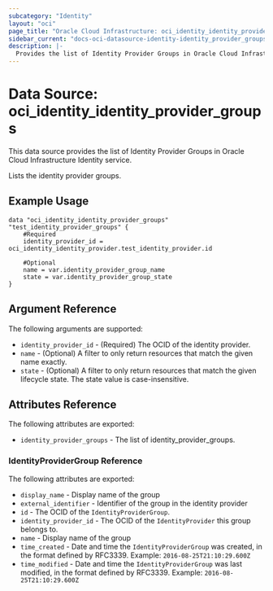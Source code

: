 ```yaml
---
subcategory: "Identity"
layout: "oci"
page_title: "Oracle Cloud Infrastructure: oci_identity_identity_provider_groups"
sidebar_current: "docs-oci-datasource-identity-identity_provider_groups"
description: |-
  Provides the list of Identity Provider Groups in Oracle Cloud Infrastructure Identity service
---
```


# Data Source: oci_identity_identity_provider_groups
This data source provides the list of Identity Provider Groups in Oracle Cloud Infrastructure Identity service.

Lists the identity provider groups.

## Example Usage

```hcl
data "oci_identity_identity_provider_groups" "test_identity_provider_groups" {
	#Required
	identity_provider_id = oci_identity_identity_provider.test_identity_provider.id

	#Optional
	name = var.identity_provider_group_name
	state = var.identity_provider_group_state
}
```

## Argument Reference

The following arguments are supported:

* `identity_provider_id` - (Required) The OCID of the identity provider.
* `name` - (Optional) A filter to only return resources that match the given name exactly. 
* `state` - (Optional) A filter to only return resources that match the given lifecycle state.  The state value is case-insensitive. 


## Attributes Reference

The following attributes are exported:

* `identity_provider_groups` - The list of identity_provider_groups.

### IdentityProviderGroup Reference

The following attributes are exported:

* `display_name` - Display name of the group
* `external_identifier` - Identifier of the group in the identity provider
* `id` - The OCID of the `IdentityProviderGroup`.
* `identity_provider_id` - The OCID of the `IdentityProvider` this group belongs to.
* `name` - Display name of the group
* `time_created` - Date and time the `IdentityProviderGroup` was created, in the format defined by RFC3339.  Example: `2016-08-25T21:10:29.600Z` 
* `time_modified` - Date and time the `IdentityProviderGroup` was last modified, in the format defined by RFC3339.  Example: `2016-08-25T21:10:29.600Z` 

